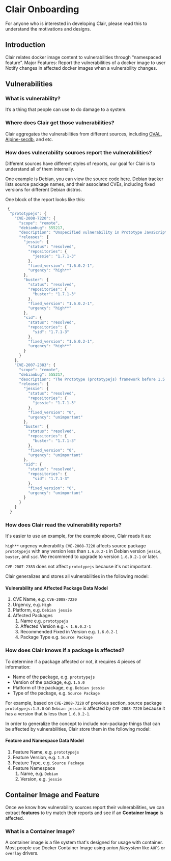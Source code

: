 # Clair Onboarding

For anyone who is interested in developing Clair, please read this to understand the motivations and designs.

## Introduction
Clair relates docker image content to vulnerabilities through “namespaced feature”. 
Major Features:
Report the vulnerabilities of a docker image to user
Notify changes in affected docker images when a vulnerability changes.

## Vulnerabilities

### What is vulnerability?
It’s a thing that people can use to do damage to a system.

### Where does Clair get those vulnerabilities?
Clair aggregates the vulnerabilities from different sources, including [OVAL](https://www.redhat.com/security/data/oval/), [Alpine-secdb](https://github.com/alpinelinux/alpine-secdb), and etc.

### How does vulnerability sources report the vulnerabilities?
Different sources have different styles of reports, our goal for Clair is to understand all of them internally.

One example is Debian, you can view the source code [here](https://github.com/coreos/clair/blob/master/ext/vulnsrc/debian/debian.go). Debian tracker lists source package names, and their associated CVEs, including fixed versions for different Debian distros.

One block of the report looks like this:

```javascript
 {
  "prototypejs": {
    "CVE-2008-7220": {
      "scope": "remote",
      "debianbug": 555217,
      "description": "Unspecified vulnerability in Prototype JavaScript framework (prototypejs) before 1.6.0.2 allows attackers to make \"cross-site ajax requests\" via unknown vectors.",
      "releases": {
        "jessie": {
          "status": "resolved",
          "repositories": {
            "jessie": "1.7.1-3"
          },
          "fixed_version": "1.6.0.2-1",
          "urgency": "high**"
        },
        "buster": {
          "status": "resolved",
          "repositories": {
            "buster": "1.7.1-3"
          },
          "fixed_version": "1.6.0.2-1",
          "urgency": "high**"
        },
        "sid": {
          "status": "resolved",
          "repositories": {
            "sid": "1.7.1-3"
          },
          "fixed_version": "1.6.0.2-1",
          "urgency": "high**"
        }
      }
    },
    "CVE-2007-2383": {
      "scope": "remote",
      "debianbug": 555217,
      "description": "The Prototype (prototypejs) framework before 1.5.1 RC3 exchanges data using JavaScript Object Notation (JSON) without an associated protection scheme, which allows remote attackers to obtain the data via a web page that retrieves the data through a URL in the SRC attribute of a SCRIPT element and captures the data using other JavaScript code, aka \"JavaScript Hijacking.\"",
      "releases": {
        "jessie": {
          "status": "resolved",
          "repositories": {
            "jessie": "1.7.1-3"
          },
          "fixed_version": "0",
          "urgency": "unimportant"
        },
        "buster": {
          "status": "resolved",
          "repositories": {
            "buster": "1.7.1-3"
          },
          "fixed_version": "0",
          "urgency": "unimportant"
        },
        "sid": {
          "status": "resolved",
          "repositories": {
            "sid": "1.7.1-3"
          },
          "fixed_version": "0",
          "urgency": "unimportant"
        }
      }
    }
  }
```

### How does Clair read the vulnerability reports?

It's easier to use an example, for the example above, Clair reads it as:

`high**` urgency vulnerability `CVE-2008-7220` affects source package `prototypejs` with any version less than `1.6.0.2-1` in Debian version `jessie`, `buster`, and `sid`. We recommend to upgrade to version `1.6.0.2-1` or later.

`CVE-2007-2383` does not affect `prototypejs` because it's not important.

Clair generalizes and stores all vulnerabilities in the following model:
#### Vulnerability and Affected Package Data Model
1. CVE Name, e.g. `CVE-2008-7220`
2. Urgency, e.g. `High`
3. Platform, e.g. `Debian jessie`
4. Affected Packages
	1. Name e.g. `prototypejs`
	2. Affected Version e.g. `< 1.6.0.2-1`
	3. Recommended Fixed in Version e.g. `1.6.0.2-1`
	4. Package Type e.g. `Source Package`

### How does Clair knows if a package is affected?
To determine if a package affected or not, it requires 4 pieces of information:

- Name of the package, e.g. `prototypejs`
- Version of the package, e.g. `1.5.0`
- Platform of the package, e.g. `Debian jessie`
- Type of the package, e.g. `Source Package`

For example, based on `CVE-2008-7220` of previous section, source package `prototypejs:1.5.0` on `Debian jessie` is affected by `CVE-2008-7220` because it has a version that is less than `1.6.0.2-1`.

In order to generalize the concept to include non-package things that can be affected by vulnerabilities, Clair store them in the following model:
#### Feature and Namespace Data Model
1. Feature Name, e.g. `prototypejs`
2. Feature Version, e.g. `1.5.0`
3. Feature Type, e.g. `Source Package`
4. Feature Namespace
	1. Name, e.g. `Debian`
	2. Version, e.g. `jessie`

## Container Image and Feature

Once we know how vulnerability sources report their vulnerabilities, we can extract **features** to try match their reports and see if an **Container Image** is affected. 

### What is a Container Image?
A container image is a file system that's designed for usage with container.
Most people use Docker Container Image using *union filesystem* like `AUFS` or `overlay` drivers. 
